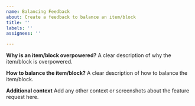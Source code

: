 ```yaml
---
name: Balancing Feedback
about: Create a feedback to balance an item/block
title: ''
labels: ''
assignees: ''

---
```


**Why is an item/block overpowered?**
A clear description of why the item/block is overpowered.

**How to balance the item/block?**
A clear description of how to balance the item/block.

**Additional context**
Add any other context or screenshots about the feature request here.
